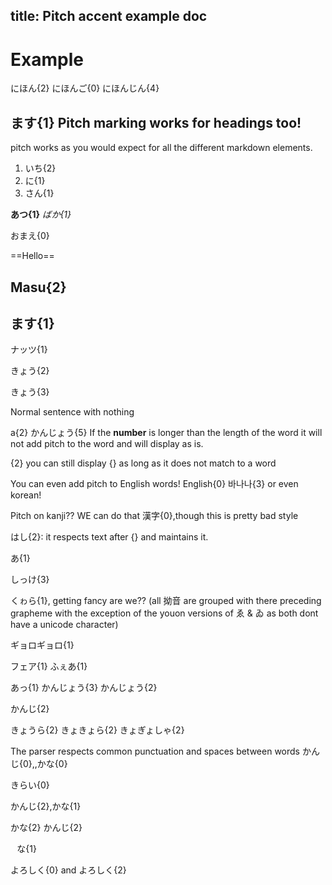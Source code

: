 title: Pitch accent example doc
---


# Example 

  にほん{2} にほんご{0} にほんじん{4}

## ます{1}  Pitch marking works for headings too! 


pitch works as you would expect for all the different markdown elements.

1. いち{2}
2. に{1}
3. さん{1}

**あつ{1}** *ばか{1}*

おまえ{0}

==Hello==



## Masu{2}

##  ます{1} 

ナッツ{1}

きょう{2}

きょう{3}

Normal sentence with nothing

a{2} かんじょう{5} If the **number** is longer than the length of the word it will not add pitch to the word and will display as is.

{2} you can still display {} as long as it does not match to a word

You can even add pitch to English words! English{0} 바나나{3} or even korean!

Pitch on kanji?? WE can do that 漢字{0},though this is pretty bad style


はし{2}: it respects text after {} and maintains it.

あ{1}

しっけ{3} 

くゎら{1}, getting fancy are we?? (all 拗音 are grouped with there preceding grapheme with the exception of the youon versions of ゑ & ゐ as both dont have a unicode character)


ギョロギョロ{1} 

フェア{1} ふぇあ{1}


あっ{1} かんじょう{3} かんじょう{2} 

かんじ{2}

きょうら{2} きょきょら{2} きょぎょしゃ{2}

The parser respects common punctuation and spaces between words かんじ{0},,かな{0}

きらい{0}


かんじ{2},かな{1}

かな{2}  かんじ{2}

⠀な{1}

よろしく{0} and よろしく{2}

